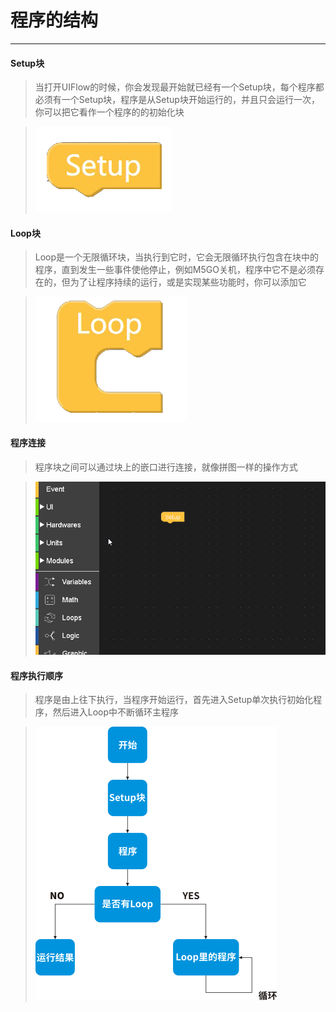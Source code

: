 # 程序的结构
____________________________________

#### Setup块

>当打开UIFlow的时候，你会发现最开始就已经有一个Setup块，每个程序都必须有一个Setup块，程序是从Setup块开始运行的，并且只会运行一次，你可以把它看作一个程序的的初始化块

>![Setup](/image/Program_structure/Setup.png)


#### Loop块

>Loop是一个无限循环块，当执行到它时，它会无限循环执行包含在块中的程序，直到发生一些事件使他停止，例如M5GO关机，程序中它不是必须存在的，但为了让程序持续的运行，或是实现某些功能时，你可以添加它

>![Block_connect](/image/Program_structure/Loop.png)


#### 程序连接

>程序块之间可以通过块上的嵌口进行连接，就像拼图一样的操作方式

>![Block_connect](/image/Program_structure/Block_connect.gif)

#### 程序执行顺序

>程序是由上往下执行，当程序开始运行，首先进入Setup单次执行初始化程序，然后进入Loop中不断循环主程序

><img src="/image/Program_structure/Process.png"/>